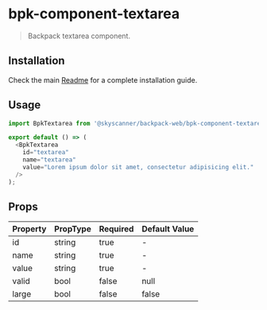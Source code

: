# bpk-component-textarea

> Backpack textarea component.

## Installation

Check the main [Readme](https://github.com/skyscanner/backpack#usage) for a complete installation guide.

## Usage

```js
import BpkTextarea from '@skyscanner/backpack-web/bpk-component-textarea';

export default () => (
  <BpkTextarea
    id="textarea"
    name="textarea"
    value="Lorem ipsum dolor sit amet, consectetur adipisicing elit."
  />
);
```

## Props

| Property     | PropType             | Required  | Default Value    |
| ------------ | -------------------- | --------- | ---------------- |
| id           | string               | true      | -                |
| name         | string               | true      | -                |
| value        | string               | true      | -                |
| valid        | bool                 | false     | null             |
| large        | bool                 | false     | false            |
